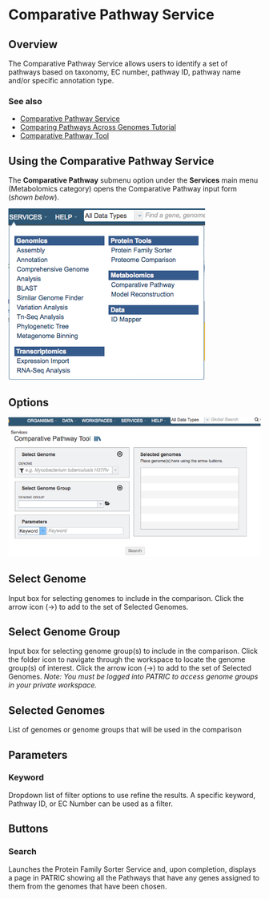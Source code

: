 # Comparative Pathway Service

## Overview
The Comparative Pathway Service allows users to identify a set of pathways based on taxonomy, EC number, pathway ID, pathway name and/or specific annotation type. 

### See also
* [Comparative Pathway Service](https://patricbrc.org/app/ComparativePathway)
* [Comparing Pathways Across Genomes Tutorial](https://docs.patricbrc.org//tutorial/comparative_pathways/comparative_pathways.html)
* [Comparative Pathway Tool](../organisms_taxon/pathways.html)

## Using the Comparative Pathway Service
The **Comparative Pathway** submenu option under the **Services** main menu (Metabolomics category) opens the Comparative Pathway input form (*shown below*).

![Comparative Pathway Service Menu](../images/services_menu.png)

## Options
![Comparative Pathway Service Input Form](../images/comparative_pathway_input_form.png) 

## Select Genome
Input box for selecting genomes to include in the comparison. Click the arrow icon (->) to add to the set of Selected Genomes.

## Select Genome Group
Input box for selecting genome group(s) to include in the comparison.  Click the folder icon to navigate through the workspace to locate the genome group(s) of interest. Click the arrow icon (->) to add to the set of Selected Genomes. *Note: You must be logged into PATRIC to access genome groups in your private workspace.*

## Selected Genomes
List of genomes or genome groups that will be used in the comparison

## Parameters

### Keyword
Dropdown list of filter options to use refine the results. A specific keyword, Pathway ID, or EC Number can be used as a filter. 

## Buttons

### Search
Launches the Protein Family Sorter Service and, upon completion, displays a page in PATRIC showing all the Pathways that have any genes assigned to them from the genomes that have been chosen.
